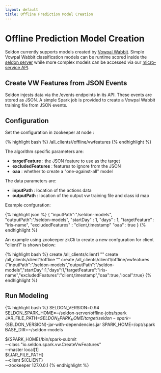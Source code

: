```yaml
---
layout: default
title: Offline Prediction Model Creation
---
```


# Offline Prediction Model Creation

Seldon currently supports models created by [Vowpal Wabbit](https://github.com/JohnLangford/vowpal_wabbit/wiki). Simple Vowpal Wabbit classification models can be runtime scored inside the [seldon server](runtime-prediction.html) while more complex models can be accessed via our [micro-service API](pluggable-prediction-algorithms.html#prediction-python-vw).

## Create VW Features from JSON Events
Seldon injests data via the /events endpoints in its API. These events are stored as JSON. A simple Spark job is provided to create a Vowpal Wabbit training file from JSON events.

## Configuration
Set the configuration in zookeeper at node :

{% highlight bash %}
/all_clients/<client>/offline/vwfeatures
{% endhighlight %}

The algorithm specific parameters are:

 * **targetFeature** : the JSON feature to use as the target
 * **excludedFeatures** : features to ignore from the JSON
 * **oaa** :  whether to create a "one-against-all" model

The data parameters are:
 
 * **inputPath** : location of the actions data
 * **outputPath** : location of the output vw training file and class id map

Example confguration:

{% highlight json %}
{
  "inputPath":"/seldon-models",
  "outputPath":"/seldon-models",
  "startDay" : 1,
  "days" : 1,
  "targetFeature" : "iris-name",
  "excludedFeatures" : "client,timestamp"
  "oaa" : true
}
{% endhighlight %}

An example using zookeeper zkCli to create a new confguration for client "client1" is shown below:

{% highlight bash %}
create /all_clients/client1 ""
create /all_clients/client1/offline ""
create /all_clients/client1/offline/vwfeatures {"inputPath":"/seldon-models","outputPath":"/seldon-models","startDay":1,"days":1,"targetFeature":"iris-name","excludedFeatures":"client,timestamp","oaa":true,"local":true}
{% endhighlight %}

## Run Modeling

{% highlight bash %}
SELDON_VERSION=0.94
SELDON_SPARK_HOME=~/seldon-server/offline-jobs/spark
JAR_FILE_PATH=${SELDON_SPARK_HOME}/target/seldon-spark-${SELDON_VERSION}-jar-with-dependencies.jar
SPARK_HOME=/opt/spark
BASE_DIR=~/seldon-models

${SPARK_HOME}/bin/spark-submit \
    --class "io.seldon.spark.vw.CreateVwFeatures" \
    --master local[1] \
    ${JAR_FILE_PATH} \
    --client ${CLIENT} \
    --zookeeper 127.0.0.1 
{% endhighlight %}

